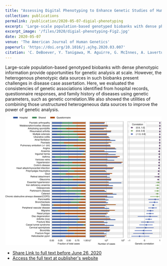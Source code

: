```yaml
---
title: "Assessing Digital Phenotyping to Enhance Genetic Studies of Human Diseases"
collection: publications
permalink: /publication/2020-05-07-digial-phenotyping
excerpt: 'Large-scale population-based genotyped biobanks with dense phenotypic information provide opportunities for genetic analysis at scale. However, the heterogenous phenotypic data sources in such biobanks present challenges in disease case assertation. Here, we evaluated the consistencies of genetic associations identified from hospital records, questionnaire responses, and family history of diseases using genetic parameters, such as genetic correlation.We also showed the utilities of combining those unstructured heterogeneous data sources to improve the power of genetic analysis.'
excerpt_image: '/files/2020/digial-phenotyping-Fig2.jpg'
date: 2020-05-07
venue: 'The American Journal of Human Genetics'
paperurl: 'https://doi.org/10.1016/j.ajhg.2020.03.007'
citation: 'C. DeBoever, Y. Tanigawa, M. Aguirre, G. McInnes, A. Lavertu, M. A. Rivas, Assessing Digital Phenotyping to Enhance Genetic Studies of Human Diseases. Am J Hum Genet. 106(5), 611-622 (2020).'
---
```


Large-scale population-based genotyped biobanks with dense phenotypic information provide opportunities for genetic analysis at scale. However, the heterogenous phenotypic data sources in such biobanks present challenges in disease case assertation. Here, we evaluated the consistencies of genetic associations identified from hospital records, questionnaire responses, and family history of diseases using genetic parameters, such as genetic correlation.We also showed the utilities of combining those unstructured heterogeneous data sources to improve the power of genetic analysis.

![digial phenotyping paper figure 2](/files/2020/digial-phenotyping-Fig2.jpg)

- [Share Link to full text before June 26, 2020](https://authors.elsevier.com/c/1b166geWy1KZ)
- [Access the full text at publisher's website](https://doi.org/10.1016/j.ajhg.2020.03.007)
